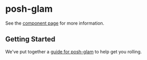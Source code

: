 posh-glam
================

See the [component page](http://bengfarrell.github.io/posh-glam) for more information.

## Getting Started

We've put together a [guide for posh-glam](http://www.polymer-project.org/docs/start/reusableelements.html) to help get you rolling.
